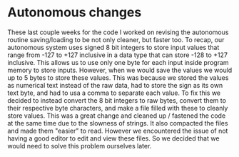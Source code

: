 # Autonomous changes
[//]: # (Explain the changes, why they are better, and what they were done in preparation for)
These last couple weeks for the code I worked on revising the autonomous routine saving/loading to be not only cleaner, but faster too. To recap, our autonomous system uses signed 8 bit integers to store input values that range from -127 to +127 inclusive in a data type that can store -128 to +127 inclusive. This allows us to use only one byte for each input inside program memory to store inputs. However, when we would save the values we would up to 5 bytes to store these values. This was because we stored the values as numerical text instead of the raw data, had to store the sign as its own text byte, and had to usa a comma to separate each value. To fix this we decided to instead convert the 8 bit integers to raw bytes, convert them to their respective byte characters, and make a file filled with these to cleanly store values. This was a great change and cleaned up / fastened the code at the same time due to the slowness of strings. It also compacted the files and made them "easier" to read. However we encountered the issue of not having a good editor to edit and view these files. So we decided that we would need to solve this problem ourselves later.